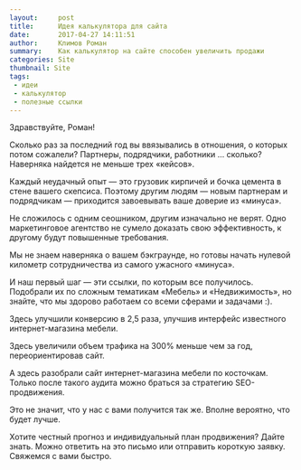 ```yaml
---
layout:     post
title:      Идея калькулятора для сайта
date:       2017-04-27 14:11:51
author:     Климов Роман
summary:    Как калькулятор на сайте способен увеличить продажи
categories: Site
thumbnail: Site
tags:
 - идеи
 - калькулятор
 - полезные ссылки
---
```


Здравствуйте, Роман!
 
Сколько раз за последний год вы ввязывались в отношения, о которых потом сожалели? Партнеры, подрядчики, работники … сколько? Наверняка найдется не меньше трех «кейсов».
 
Каждый неудачный опыт — это грузовик кирпичей и бочка цемента в стене вашего скепсиса. Поэтому другим людям — новым партнерам и подрядчикам — приходится завоевывать ваше доверие из «минуса».
 
Не сложилось с одним сеошником, другим изначально не верят. Одно маркетинговое агентство не сумело доказать свою эффективность, к другому будут повышенные требования.
 
Мы не знаем наверняка о вашем бэкграунде, но готовы начать нулевой километр сотрудничества из самого ужасного «минуса».
 
И наш первый шаг — эти ссылки, по которым все получилось. Подобрали их по сложным тематикам «Мебель» и «Недвижимость», но знайте, что мы здорово работаем со всеми сферами и задачами :).
 
Здесь улучшили конверсию в 2,5 раза, улучшив интерфейс известного интернет-магазина мебели.

Здесь увеличили объем трафика на 300% меньше чем за год, переориентировав сайт.

А здесь разобрали сайт интернет-магазина мебели по косточкам. Только после такого аудита можно браться за стратегию SEO-продвижения.
 
Это не значит, что у нас с вами получится так же. Вполне вероятно, что будет лучше.

Хотите честный прогноз и индивидуальный план продвижения? Дайте знать. Можно ответить на это письмо или отправить короткую заявку. Свяжемся с вами быстро.